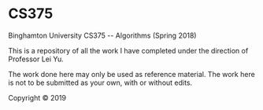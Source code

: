 # CS375

Binghamton University CS375 -- Algorithms (Spring 2018)

This is a repository of all the work I have completed under the direction of Professor Lei Yu.

The work done here may only be used as reference material. The work here is not to be submitted as your own, with or without edits.

Copyright © 2019
